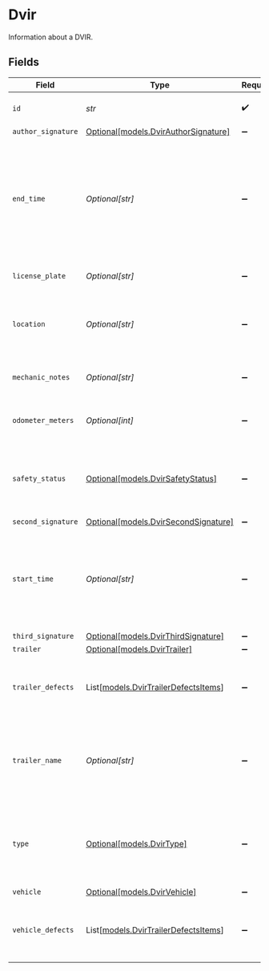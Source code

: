 # Dvir

Information about a DVIR.


## Fields

| Field                                                                                                               | Type                                                                                                                | Required                                                                                                            | Description                                                                                                         | Example                                                                                                             |
| ------------------------------------------------------------------------------------------------------------------- | ------------------------------------------------------------------------------------------------------------------- | ------------------------------------------------------------------------------------------------------------------- | ------------------------------------------------------------------------------------------------------------------- | ------------------------------------------------------------------------------------------------------------------- |
| `id`                                                                                                                | *str*                                                                                                               | :heavy_check_mark:                                                                                                  | Unique Samsara ID for the DVIR.                                                                                     | 7107471                                                                                                             |
| `author_signature`                                                                                                  | [Optional[models.DvirAuthorSignature]](../models/dvirauthorsignature.md)                                            | :heavy_minus_sign:                                                                                                  | N/A                                                                                                                 |                                                                                                                     |
| `end_time`                                                                                                          | *Optional[str]*                                                                                                     | :heavy_minus_sign:                                                                                                  | Time when driver signed and completed this DVIR. UTC timestamp in RFC 3339 format. Example: `2020-01-27T07:06:25Z`. | 2020-01-27T07:06:25Z                                                                                                |
| `license_plate`                                                                                                     | *Optional[str]*                                                                                                     | :heavy_minus_sign:                                                                                                  | The license plate of this vehicle.                                                                                  | XHK1234                                                                                                             |
| `location`                                                                                                          | *Optional[str]*                                                                                                     | :heavy_minus_sign:                                                                                                  | Optional string if your jurisdiction requires a location of the DVIR.                                               | 350 Rhode Island St Ste. 400S, San Francisco, CA 94103                                                              |
| `mechanic_notes`                                                                                                    | *Optional[str]*                                                                                                     | :heavy_minus_sign:                                                                                                  | The mechanics notes on the DVIR.                                                                                    | Replaced headlight on passenger side.                                                                               |
| `odometer_meters`                                                                                                   | *Optional[int]*                                                                                                     | :heavy_minus_sign:                                                                                                  | The odometer reading in meters.                                                                                     | 14010293                                                                                                            |
| `safety_status`                                                                                                     | [Optional[models.DvirSafetyStatus]](../models/dvirsafetystatus.md)                                                  | :heavy_minus_sign:                                                                                                  | The condition of vehicle on which DVIR was done. Valid values: `safe`, `unsafe`, `resolved`.                        | unsafe                                                                                                              |
| `second_signature`                                                                                                  | [Optional[models.DvirSecondSignature]](../models/dvirsecondsignature.md)                                            | :heavy_minus_sign:                                                                                                  | N/A                                                                                                                 |                                                                                                                     |
| `start_time`                                                                                                        | *Optional[str]*                                                                                                     | :heavy_minus_sign:                                                                                                  | Time when driver began filling out this DVIR. UTC timestamp in RFC 3339 format. Example: `2020-01-27T07:06:25Z`.    | 2020-01-27T07:06:25Z                                                                                                |
| `third_signature`                                                                                                   | [Optional[models.DvirThirdSignature]](../models/dvirthirdsignature.md)                                              | :heavy_minus_sign:                                                                                                  | N/A                                                                                                                 |                                                                                                                     |
| `trailer`                                                                                                           | [Optional[models.DvirTrailer]](../models/dvirtrailer.md)                                                            | :heavy_minus_sign:                                                                                                  | N/A                                                                                                                 |                                                                                                                     |
| `trailer_defects`                                                                                                   | List[[models.DvirTrailerDefectsItems](../models/dvirtrailerdefectsitems.md)]                                        | :heavy_minus_sign:                                                                                                  | Defects registered for the trailer which was part of the DVIR.                                                      |                                                                                                                     |
| `trailer_name`                                                                                                      | *Optional[str]*                                                                                                     | :heavy_minus_sign:                                                                                                  | The name of the trailer the DVIR was submitted for.  Only included for tractor+trailer DVIRs.                       | Midwest Trailer #5                                                                                                  |
| `type`                                                                                                              | [Optional[models.DvirType]](../models/dvirtype.md)                                                                  | :heavy_minus_sign:                                                                                                  | Inspection type of the DVIR. Valid values: `preTrip`, `postTrip`, `mechanic`, `unspecified`.                        | preTrip                                                                                                             |
| `vehicle`                                                                                                           | [Optional[models.DvirVehicle]](../models/dvirvehicle.md)                                                            | :heavy_minus_sign:                                                                                                  | N/A                                                                                                                 |                                                                                                                     |
| `vehicle_defects`                                                                                                   | List[[models.DvirTrailerDefectsItems](../models/dvirtrailerdefectsitems.md)]                                        | :heavy_minus_sign:                                                                                                  | Defects registered for the vehicle which was part of the DVIR.                                                      |                                                                                                                     |